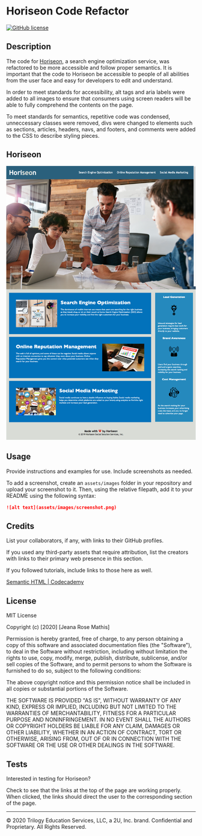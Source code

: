 # Horiseon Code Refactor
[![GitHub license](https://img.shields.io/github/license/jeanarose/horiseon-code-refactor)](https://github.com/jeanarose/horiseon-code-refactor)

## Description 

The code for [Horiseon](https://jeanarose.github.io/horiseon-code-refactor/), a search engine optimization service, was refactored to be more accessible and follow proper semantics. It is important that the code to Horiseon be accessible to people of all abilities from the user face and easy for developers to edit and understand.

In order to meet standards for accessibility, alt tags and aria labels were added to all images to ensure that consumers using screen readers will be able to fully comprehend the contents on the page. 

To meet standards for semantics, repetitive code was condensed, unneccessary classes were removed, divs were changed to elements such as sections, articles, headers, navs, and footers, and comments were added to the CSS to describe styling pieces.

## Horiseon

![Screenshot of Horiseon webpage.](assets/images/screenshot.png)

## Usage 

Provide instructions and examples for use. Include screenshots as needed. 

To add a screenshot, create an `assets/images` folder in your repository and upload your screenshot to it. Then, using the relative filepath, add it to your README using the following syntax:

```md
![alt text](assets/images/screenshot.png)
```


## Credits

List your collaborators, if any, with links to their GitHub profiles.

If you used any third-party assets that require attribution, list the creators with links to their primary web presence in this section.

If you followed tutorials, include links to those here as well.

[Semantic HTML | Codecademy](https://www.codecademy.com/learn/learn-html/modules/learn-semantic-html)


## License

MIT License

Copyright (c) [2020] [Jeana Rose Mathis]

Permission is hereby granted, free of charge, to any person obtaining a copy
of this software and associated documentation files (the "Software"), to deal
in the Software without restriction, including without limitation the rights
to use, copy, modify, merge, publish, distribute, sublicense, and/or sell
copies of the Software, and to permit persons to whom the Software is
furnished to do so, subject to the following conditions:

The above copyright notice and this permission notice shall be included in all
copies or substantial portions of the Software.

THE SOFTWARE IS PROVIDED "AS IS", WITHOUT WARRANTY OF ANY KIND, EXPRESS OR
IMPLIED, INCLUDING BUT NOT LIMITED TO THE WARRANTIES OF MERCHANTABILITY,
FITNESS FOR A PARTICULAR PURPOSE AND NONINFRINGEMENT. IN NO EVENT SHALL THE
AUTHORS OR COPYRIGHT HOLDERS BE LIABLE FOR ANY CLAIM, DAMAGES OR OTHER
LIABILITY, WHETHER IN AN ACTION OF CONTRACT, TORT OR OTHERWISE, ARISING FROM,
OUT OF OR IN CONNECTION WITH THE SOFTWARE OR THE USE OR OTHER DEALINGS IN THE
SOFTWARE.

## Tests

Interested in testing for Horiseon? 

Check to see that the links at the top of the page are working properly. When clicked, the links should direct the user to the corresponding section of the page.

---

© 2020 Trilogy Education Services, LLC, a 2U, Inc. brand. Confidential and Proprietary. All Rights Reserved.